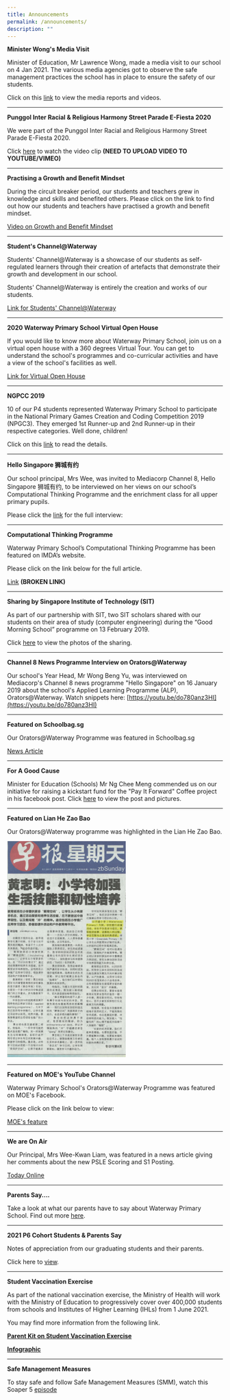 ```yaml
---
title: Announcements
permalink: /announcements/
description: ""
---
```

**Minister Wong's Media Visit**

Minister of Education, Mr Lawrence Wong, made a media visit to our school on 4 Jan 2021. The various media agencies got to observe the safe management practices the school has in place to ensure the safety of our students.

Click on this [link](https://staging.d1vupma46t7042.amplifyapp.com/parents/minister-wongs-media-visit/) to view the media reports and videos.

-----------------


**Punggol Inter Racial & Religious Harmony Street Parade E-Fiesta 2020**

We were part of the Punggol Inter Racial and Religious Harmony Street Parade E-Fiesta 2020.

Click [here](https://waterwaypri-moe-edu-sg-admin.cwp.sg/qql/slot/u725/2020/PunggolEFiesta2020.mp4) to watch the video clip **(NEED TO UPLOAD VIDEO TO YOUTUBE/VIMEO)**

-----------------

**Practising a Growth and Benefit Mindset**

During the circuit breaker period, our students and teachers grew in knowledge and skills and benefited others. Please click on the link to find out how our students and teachers have practised a growth and benefit mindset.

[Video on Growth and Benefit Mindset](https://drive.google.com/file/d/13FqwVxXE6UV05yPYG0gtLU80s4W2EB3E/view)

----------------------


**Student's Channel@Waterway**

Students' Channel@Waterway is a showcase of our students as self-regulated learners through their creation of artefacts that demonstrate their growth and development in our school.

Students' Channel@Waterway is entirely the creation and works of our students.

[Link for Students' Channel@Waterway](https://staging.d1vupma46t7042.amplifyapp.com/learning-experiences/our-students-our-pride-students-channel/)

-----------


**2020 Waterway Primary School Virtual Open House**

If you would like to know more about Waterway Primary School, join us on a virtual open house with a 360 degrees Virtual Tour. You can get to understand the school's programmes and co-curricular activities and have a view of the school's facilities as well.

[Link for Virtual Open House](https://waterwaypri.wixsite.com/wwps-openhouse)

------------------


**NGPCC 2019**

10 of our P4 students represented Waterway Primary School to participate in the National Primary Games Creation and Coding Competition 2019 (NPGC3). They emerged 1st Runner-up and 2nd Runner-up in their respective categories. Well done, children!

Click on this [link](https://staging.d1vupma46t7042.amplifyapp.com/learning-experiences/celebrations/) to read the details.

-----------------

**Hello Singapore 狮城有约**

Our school principal, Mrs Wee, was invited to Mediacorp Channel 8, Hello Singapore 狮城有约, to be interviewed on her views on our school’s Computational Thinking Programme and the enrichment class for all upper primary pupils.

Please click the [link](https://youtu.be/MgA_6yo1VsU) for the full interview:


--------------

**Computational Thinking Programme**

Waterway Primary School’s Computational Thinking Programme has been featured on IMDA’s website.

Please click on the link below for the full article.

[Link](https://www.imda.gov.sg/digitalmaker/media-center/2019/03/26/19feb16_waterwayprimary) **(BROKEN LINK)**


-----------------

**Sharing by Singapore Institute of Technology (SIT)**

As part of our partnership with SIT, two SIT scholars shared with our students on their area of study (computer engineering) during the “Good Morning School” programme on 13 February 2019. 

Click [here](https://staging.d1vupma46t7042.amplifyapp.com/wwps/sharing-by-singapore-institute-of-technology-sit-during-good-morning-school-programme/) to view the photos of the sharing.

--------------

**Channel 8 News Programme Interview on Orators@Waterway**

Our school's Year Head, Mr Wong Beng Yu, was interviewed on Mediacorp's Channel 8 news programme "Hello Singapore" on 16 January 2019 about the school's Applied Learning Programme (ALP), Orators@Waterway. Watch snippets here: [https://youtu.be/do780anz3HI](https://youtu.be/do780anz3HI)

----------------

**Featured on Schoolbag.sg**

Our Orators@Waterway Programme was featured in Schoolbag.sg

[News Article](https://www.schoolbag.edu.sg/story/waterway-primary-school-students-speak-their-way-to-confidence)

----------------

**For A Good Cause**

Minister for Education (Schools) Mr Ng Chee Meng commended us on our initiative for raising a kickstart fund for the "Pay It Forward" Coffee project in his facebook post. Click [here](https://www.facebook.com/NgCheeMengforSG/posts/1331532590200804) to view the post and pictures.

-------------

**Featured on Lian He Zao Bao**

Our Orators@Waterway programme was highlighted in the Lian He Zao Bao.

<img src="/images/NewsPaper_08012017.jpg"  
     style="width:55%">


------------

**Featured on MOE's YouTube Channel**

Waterway Primary School's Orators@Waterway Programme was featured on MOE's Facebook.

Please click on the link below to view:

[MOE's feature](https://www.facebook.com/moesingapore/posts/10155047186637004)

-------------------

**We are On Air**

Our Principal, Mrs Wee-Kwan Liam, was featured in a news article giving her comments about the new PSLE Scoring and S1 Posting.

[Today Online](http://www.todayonline.com/singapore/educators-hope-revamp-will-lead-mastery-content)

-----------------

**Parents Say....**

Take a look at what our parents have to say about Waterway Primary School. Find out more [here](https://padlet.com/waterwaypri/us9zlsr4iji9 "Parents Say...").


-----------------

**2021 P6 Cohort Students & Parents Say**

Notes of appreciation from our graduating students and their parents.

Click here to [view](https://waterwaypri.wixsite.com/wwps-openhouse/2021-p6-cohort-students-parents-say).


---------------

**Student Vaccination Exercise**

As part of the national vaccination exercise, the Ministry of Health will work with the Ministry of Education to progressively cover over 400,000 students from schools and Institutes of Higher Learning (IHLs) from 1 June 2021.

You may find more information from the following link.

**[Parent Kit on Student Vaccination Exercise](/files/Parent%20Kit%20on%20Student%20Vaccination%20Exercise.pdf)**

**[Infographic](/files/One%20page%20Infographic%20on%20Student%20Vaccination%20Exercise.pdf)**


--------------------

**Safe Management Measures**

To stay safe and follow Safe Management Measures (SMM), watch this Soaper 5 [episode](https://youtu.be/fQiaQ_yVSCc)